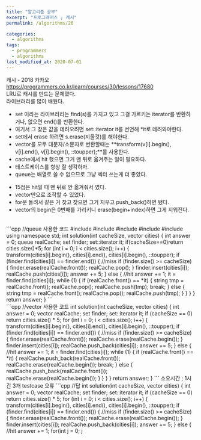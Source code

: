 ```yaml
---
title: "알고리즘 공부"
excerpt: "프로그래머스 ; 캐시"
permalink: /algorithms/26

categories:
  - algorithms
tags:
  - programmers
  - algorithms
last_modified_at: 2020-07-01
---
```


캐시 - 2018 카카오  
<https://programmers.co.kr/learn/courses/30/lessons/17680>  
LRU로 캐시를 만드는 문제였다.  
라이브러리를 많이 배웠다.  
- set 이라는 라이브러리는 find(s)를 가지고 있고 그걸 가르키는 iterator를 반환하거나, 없으면 end()를 반환한다.  
- 여기서 그 찾은 값을 데려오려면 set<string>::iterator it를 선언해 *it로 데려와야한다.   
- set에서 erase 하려면 s.erase(지울것)를 해야한다.  
- vector<string>를 모두 대문자/소문자로 변환할때는 **transform(v[i].begin(), v[i].end(), v[i].begin(), ::toupper);**를 사용한다.  
- cache에서 hit 했으면 그거 맨 뒤로 옮겨주는 일이 필요하다.  
- 테스트케이스를 항상 잘 생각하자.  
- queue는 배열로 쓸 수 없으므로 그냥 벡터 쓰는게 더 좋았다.  
+ 15점은 hit일 때 맨 뒤로 안 옮겨줘서 였다.  
+ vector만으로 조작할 수 있었다.  
+ for문 돌려서 같은 거 찾고 찾으면 그거 지우고 push_back()하면 됐다.  
+ vector의 begin은 0번째를 가리키니 erase(begin+index)하면 그게 지워진다.  

<br>
```cpp
//queue 사용한 코드
#include <algorithm>
#include <queue>
#include <set>
#include <string>
#include <vector>
using namespace std;
int solution(int cacheSize, vector<string> cities) {
    int answer = 0;
    queue<string> realCache;
    set<string> finder;
    set<string>::iterator it;
    if(cacheSize==0)return cities.size()*5;
    for (int i = 0; i < cities.size(); i++) {
        transform(cities[i].begin(), cities[i].end(), cities[i].begin(), ::toupper);
        if (finder.find(cities[i]) == finder.end()) {  //miss
            if (finder.size() >= cacheSize) {
                finder.erase(realCache.front());
                realCache.pop();
            }
            finder.insert(cities[i]);
            realCache.push(cities[i]);
            answer += 5;
        } else {  //hit
            answer += 1;
            it = finder.find(cities[i]);
            while (1) {
                if (realCache.front() == *it) {
                    string tmp = realCache.front();
                    realCache.pop();
                    realCache.push(tmp);
                    break;
                } else {
                    string tmp = realCache.front();
                    realCache.pop();
                    realCache.push(tmp);
                }
            }
        }
    }
    return answer;
}
```
<br>
```cpp
//vector 사용한 코드
int solution(int cacheSize, vector<string> cities) {
    int answer = 0;
    vector<string> realCache;
    set<string> finder;
    set<string>::iterator it;
    if (cacheSize == 0) return cities.size() * 5;
    for (int i = 0; i < cities.size(); i++) {
        transform(cities[i].begin(), cities[i].end(), cities[i].begin(), ::toupper);
        if (finder.find(cities[i]) == finder.end()) {  //miss
            if (finder.size() >= cacheSize) {
                finder.erase(realCache.front());
                realCache.erase(realCache.begin());
            }
            finder.insert(cities[i]);
            realCache.push_back(cities[i]);
            answer += 5;
        } else {  //hit
            answer += 1;
            it = finder.find(cities[i]);
            while (1) {
                if (realCache.front() == *it) {
                    realCache.push_back(realCache.front());
                    realCache.erase(realCache.begin());
                    break;
                } else {
                    realCache.push_back(realCache.front());
                    realCache.erase(realCache.begin());
                }
            }
        }
    }
    return answer;
}
```
소요시간 ; 1시간 
3개 testcase 오류
```cpp
//답
int solution(int cacheSize, vector<string> cities) {
    int answer = 0;
    vector<string> realCache;
    set<string> finder;
    set<string>::iterator it;
    if (cacheSize == 0) return cities.size() * 5;
    for (int i = 0; i < cities.size(); i++) {
        transform(cities[i].begin(), cities[i].end(), cities[i].begin(), ::toupper);
        if (finder.find(cities[i]) == finder.end()) {  //miss
            if (finder.size() >= cacheSize) {
                finder.erase(realCache.front());
                realCache.erase(realCache.begin());
            }
            finder.insert(cities[i]);
            realCache.push_back(cities[i]);
            answer += 5;
        } else {  //hit
            answer += 1;
            for(int j = 0; j <realCache.size();j++){
                if(cities[i]==realCache[j]){
                    realCache.erase(realCache.begin()+j);
                    realCache.push_back(cities[i]);
                }
            }
        }
    }
    return answer;
}
```
소요시간 ; 15분
hit일때 뒤로 밀기 오류